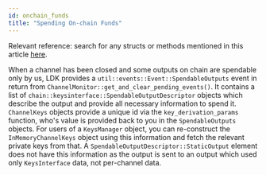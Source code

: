 ```yaml
---
id: onchain_funds
title: "Spending On-chain Funds"
---
```

Relevant reference: search for any structs or methods mentioned in this article [here](https://docs.rs/lightning/0.0.12/lightning/index.html).

When a channel has been closed and some outputs on chain are spendable only by us, LDK provides a `util::events::Event::SpendableOutputs` event in return from `ChannelMonitor::get_and_clear_pending_events()`. It contains a list of `chain::keysinterface::SpendableOutputDescriptor` objects which describe the output and provide all necessary information to spend it. `ChannelKeys` objects provide a unique id via the `key_derivation_params` function, who's value is provided back to you in the `SpendableOutputs` objects. For users of a `KeysManager` object, you can re-construct the `InMemoryChannelKeys` object using this information and fetch the relevant private keys from that. A `SpendableOutputDescriptor::StaticOutput` element does not have this information as the output is sent to an output which used only `KeysInterface` data, not per-channel data.
